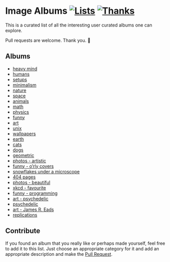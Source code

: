 # Image Albums [![Lists](https://img.shields.io/badge/More%20Lists-🔖-blue.svg)](https://github.com/learn-anything/maps#explore-and-improve-our-curated-lists) [![Thanks](https://img.shields.io/badge/Say%20Thanks-💗-ff69b4.svg)](https://www.patreon.com/learnanything)

This is a curated list of all the interesting user curated albums one can explore.

Pull requests are welcome. Thank you. 💜

## Albums
- [heavy mind](http://imgur.com/a/om6BB)
- [humans](https://imgur.com/a/p9FC3)
- [setups](https://imgur.com/a/BinVf)
- [minimalism](http://imgur.com/a/IZPbP)
- [nature](https://imgur.com/a/56pFc)
- [space](http://imgur.com/a/uymmM)
- [animals](http://imgur.com/a/yNpGf)
- [math](http://imgur.com/a/hmK2C)
- [physics](http://imgur.com/a/Reo8S)
- [funny](http://imgur.com/a/NAZ9l)
- [art](http://imgur.com/a/3m5wf)
- [unix](http://imgur.com/a/7osPZ)
- [wallpapers](http://imgur.com/a/SOiPJ)
- [earth](https://imgur.com/a/4U5P7)
- [cats](https://imgur.com/a/TgL0x)
- [dogs](http://imgur.com/a/CExqu)
- [geometric](http://imgur.com/a/7ThWP)
- [photos - artistic](https://imgur.com/a/jAEYj)
- [funny - o’rly covers](http://imgur.com/a/Ykcyb)
- [snowflakes under a microscope](http://imgur.com/a/4rE1H)
- [404 pages](http://imgur.com/a/NJ2X7)
- [photos - beautiful](https://imgur.com/a/vA2Ly)
- [xkcd - favourite](http://imgur.com/a/LK364)
- [funny - programming](http://imgur.com/a/hb4nX)
- [art - psychedelic](http://imgur.com/a/9yOpt)
- [psychedelic](http://imgur.com/a/urG7X)
- [art - James R. Eads](http://imgur.com/a/Aao8R)
- [replications](http://imgur.com/a/ep7CH)

## Contribute 
If you found an album that you really like or perhaps made yourself, feel free to add it to this list. Just choose an appropriate category for it and add an appropriate description and make the [Pull Request](https://help.github.com/articles/about-pull-requests/).